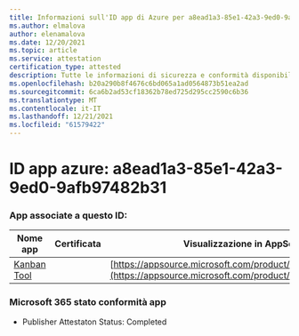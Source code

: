 ```yaml
---
title: Informazioni sull'ID app di Azure per a8ead1a3-85e1-42a3-9ed0-9afb97482b31
ms.author: elmalova
author: elenamalova
ms.date: 12/20/2021
ms.topic: article
ms.service: attestation
certification_type: attested
description: Tutte le informazioni di sicurezza e conformità disponibili per a8ead1a3-85e1-42a3-9ed0-9afb97482b31.
ms.openlocfilehash: b20a290b8f4676c6bd065a1ad0564873b51ea2ad
ms.sourcegitcommit: 6ca6b2ad53cf18362b78ed725d295cc2590c6b36
ms.translationtype: MT
ms.contentlocale: it-IT
ms.lasthandoff: 12/21/2021
ms.locfileid: "61579422"
---
```

# <a name="azure-app-id-a8ead1a3-85e1-42a3-9ed0-9afb97482b31"></a>ID app azure: a8ead1a3-85e1-42a3-9ed0-9afb97482b31


### <a name="apps-associated-with-this-id"></a>App associate a questo ID:
| **Nome app** | **Certificata** | **Visualizzazione in AppSource** |
|--------------|---------------|-----------------------|
| [Kanban Tool](https://docs.microsoft.com/microsoft-365-app-certification/forward/WA200002121) |  | [https://appsource.microsoft.com/product/office/WA200002121](https://appsource.microsoft.com/product/office/WA200002121) |

### <a name="microsoft-365-app-compliance-status"></a>Microsoft 365 stato conformità app
- Publisher Attestaton Status: Completed

